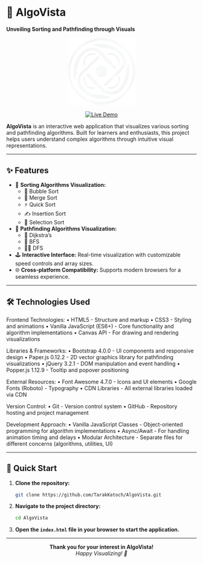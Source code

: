 # 🚀 AlgoVista

**Unveiling Sorting and Pathfinding through Visuals**

<p align="center">
  <img src="logo.png" alt="AlgoVista Logo" width="180"/>
</p>

<p align="center">
  <a href="https://tarakkatoch.github.io/AlgoVista/"><img src="https://img.shields.io/badge/TRY%20IT%20NOW-Live%20Demo-orange?style=for-the-badge" alt="Live Demo"></a> 
</p>

**AlgoVista** is an interactive web application that visualizes various sorting and pathfinding algorithms. Built for learners and enthusiasts, this project helps users understand complex algorithms through intuitive visual representations.

---

## ✨ Features

-   🔢 **Sorting Algorithms Visualization:**
    -   🫧 Bubble Sort
    -   🧩 Merge Sort
    -   ⚡ Quick Sort
    -   ✍️ Insertion Sort
    -   🎯 Selection Sort
-   🔢 **Pathfinding Algorithms Visualization:**
    -   🧭 Dijkstra’s
    -   📶 BFS
    -   🧗‍♂️ DFS
-   🕹️ **Interactive Interface:** Real-time visualization with customizable speed controls and array sizes.
-   🌐 **Cross-platform Compatibility:** Supports modern browsers for a seamless experience.

---

## 🛠️ Technologies Used

Frontend Technologies:
•  HTML5 - Structure and markup
•  CSS3 - Styling and animations
•  Vanilla JavaScript (ES6+) - Core functionality and algorithm implementations
•  Canvas API - For drawing and rendering visualizations

Libraries & Frameworks:
•  Bootstrap 4.0.0 - UI components and responsive design
•  Paper.js 0.12.2 - 2D vector graphics library for pathfinding visualizations
•  jQuery 3.2.1 - DOM manipulation and event handling
•  Popper.js 1.12.9 - Tooltip and popover positioning

External Resources:
•  Font Awesome 4.7.0 - Icons and UI elements
•  Google Fonts (Roboto) - Typography
•  CDN Libraries - All external libraries loaded via CDN

Version Control:
•  Git - Version control system
•  GitHub - Repository hosting and project management

Development Approach:
•  Vanilla JavaScript Classes - Object-oriented programming for algorithm implementations
•  Async/Await - For handling animation timing and delays
•  Modular Architecture - Separate files for different concerns (algorithms, utilities, UI)

---

## 🏁 Quick Start

1. **Clone the repository:**
    ```bash
    git clone https://github.com/TarakKatoch/AlgoVista.git
    ```
2. **Navigate to the project directory:**
    ```bash
    cd AlgoVista
    ```
3. **Open the `index.html` file in your browser to start the application.**

---

<p align="center">
  <b>Thank you for your interest in AlgoVista!</b><br/>
  <em>Happy Visualizing! 🚀</em>
</p>
